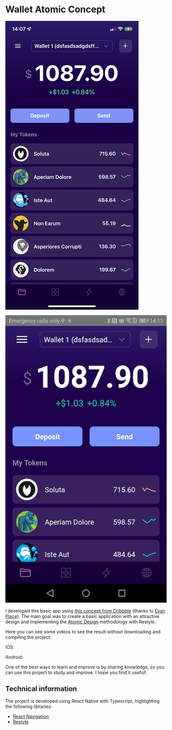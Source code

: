 # Wallet Atomic Concept

![Wallet Atomic Concept iOS](/assets/images/ios-1-900.png)

![Wallet Atomic Concept Android](/assets/images/android-1-900.jpg)

I developed this basic app using [this concept from Dribbble] (thanks to [Evan Place]). The main goal was to create a basic application with an attractive design and implementing the [Atomic Design] methodology with Restyle.

Here you can see some videos to see the result without downloading and compiling the project:

iOS:

Android:

One of the best ways to learn and improve is by sharing knowledge, so you can use this project to study and improve. I hope you find it useful!

## Technical information

The project is developed using React Native with Typescript, highlighting the following libraries:

- [React Navigation]
- [Restyle]

[this concept from dribbble]: https://dribbble.com/shots/17580394-Solana-Wallet
[evan place]: https://dribbble.com/evanplace
[atomic design]: https://bradfrost.com/blog/post/atomic-web-design/
[react navigation]: https://reactnavigation.org
[restyle]: https://github.com/Shopify/restyle

